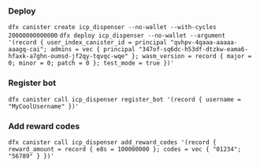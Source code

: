 ### Deploy

`dfx canister create icp_dispenser --no-wallet --with-cycles 20000000000000`
`dfx deploy icp_dispenser --no-wallet --argument '(record { user_index_canister_id = principal "qvhpv-4qaaa-aaaaa-aaagq-cai"; admins = vec { principal "347of-sq6dc-h53df-dtzkw-eama6-hfaxk-a7ghn-oumsd-jf2qy-tqvqc-wqe" }; wasm_version = record { major = 0; minor = 0; patch = 0 }; test_mode = true })'`

### Register bot

`dfx canister call icp_dispenser register_bot '(record { username = "MyCoolUsername" })'`

### Add reward codes

`dfx canister call icp_dispenser add_reward_codes '(record { reward_amount = record { e8s = 100000000 }; codes = vec { "01234"; "56789" } })'`